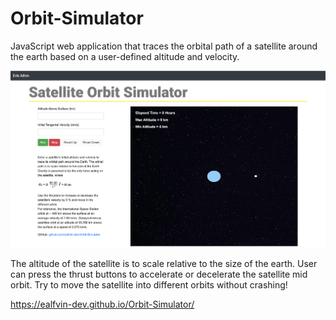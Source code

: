 # Orbit-Simulator
JavaScript web application that traces the orbital path of a satellite around the earth based on a user-defined altitude and velocity.

![Orbiter Screenshot](./orbit.jpg?raw=true "Orbit Simulator")

The altitude of the satellite is to scale relative to the size of the earth. User can press the thrust buttons to accelerate or decelerate the satellite mid orbit.
Try to move the satellite into different orbits without crashing!

https://ealfvin-dev.github.io/Orbit-Simulator/
